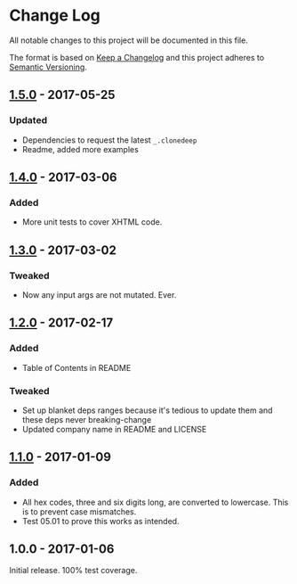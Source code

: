 # Change Log

All notable changes to this project will be documented in this file.

The format is based on [Keep a Changelog](http://keepachangelog.com/)
and this project adheres to [Semantic Versioning](http://semver.org/).

## [1.5.0] - 2017-05-25
### Updated
- Dependencies to request the latest `_.clonedeep`
- Readme, added more examples

## [1.4.0] - 2017-03-06

### Added
- More unit tests to cover XHTML code.

## [1.3.0] - 2017-03-02

### Tweaked
- Now any input args are not mutated. Ever.

## [1.2.0] - 2017-02-17

### Added
- Table of Contents in README

### Tweaked
- Set up blanket deps ranges because it's tedious to update them and these deps never breaking-change
- Updated company name in README and LICENSE

## [1.1.0] - 2017-01-09

### Added
- All hex codes, three and six digits long, are converted to lowercase. This is to prevent case mismatches.
- Test 05.01 to prove this works as intended.

## 1.0.0 - 2017-01-06

Initial release. 100% test coverage.


[1.1.0]: https://github.com/codsen/color-shorthand-hex-to-six-digit/compare/v1.0.0...v1.1.0
[1.2.0]: https://github.com/codsen/color-shorthand-hex-to-six-digit/compare/v1.1.0...v1.2.0
[1.3.0]: https://github.com/codsen/color-shorthand-hex-to-six-digit/compare/v1.2.0...v1.3.0
[1.4.0]: https://github.com/codsen/color-shorthand-hex-to-six-digit/compare/v1.3.0...v1.4.0
[1.5.0]: https://github.com/codsen/color-shorthand-hex-to-six-digit/compare/v1.4.0...v1.5.0
